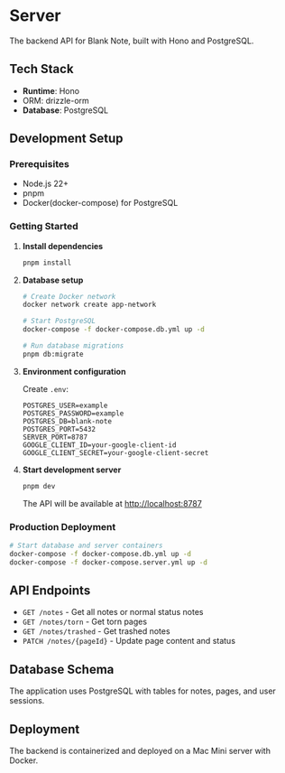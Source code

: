 # Server

The backend API for Blank Note, built with Hono and PostgreSQL.

## Tech Stack

- **Runtime**: Hono
- ORM: drizzle-orm
- **Database**: PostgreSQL

## Development Setup

### Prerequisites

- Node.js 22+
- pnpm
- Docker(docker-compose) for PostgreSQL

### Getting Started

1. **Install dependencies**

   ```bash
   pnpm install
   ```

2. **Database setup**

   ```bash
   # Create Docker network
   docker network create app-network

   # Start PostgreSQL
   docker-compose -f docker-compose.db.yml up -d

   # Run database migrations
   pnpm db:migrate
   ```

3. **Environment configuration**

   Create `.env`:

   ```env
   POSTGRES_USER=example
   POSTGRES_PASSWORD=example
   POSTGRES_DB=blank-note
   POSTGRES_PORT=5432
   SERVER_PORT=8787
   GOOGLE_CLIENT_ID=your-google-client-id
   GOOGLE_CLIENT_SECRET=your-google-client-secret
   ```

4. **Start development server**

   ```bash
   pnpm dev
   ```

   The API will be available at [http://localhost:8787](http://localhost:8787)

### Production Deployment

```bash
# Start database and server containers
docker-compose -f docker-compose.db.yml up -d
docker-compose -f docker-compose.server.yml up -d
```

## API Endpoints

- `GET /notes` - Get all notes or normal status notes
- `GET /notes/torn` - Get torn pages
- `GET /notes/trashed` - Get trashed notes
- `PATCH /notes/{pageId}` - Update page content and status

## Database Schema

The application uses PostgreSQL with tables for notes, pages, and user sessions.

## Deployment

The backend is containerized and deployed on a Mac Mini server with Docker.
